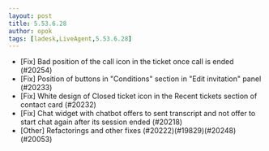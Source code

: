 ```yaml
---
layout: post
title: 5.53.6.28
author: opok
tags: [ladesk,LiveAgent,5.53.6.28]
---
```

- [Fix] Bad position of the call icon in the ticket once call is ended (#20254)
- [Fix] Position of buttons in "Conditions" section in "Edit invitation" panel (#20233)
- [Fix] White design of Closed ticket icon in the Recent tickets section of contact card (#20232)
- [Fix] Chat widget with chatbot offers to sent transcript and not offer to start chat again after its session ended (#20218) 
- [Other] Refactorings and other fixes (#20222)(#19829)(#20248)(#20053)
